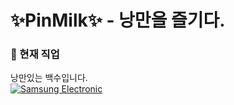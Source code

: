 # ✨PinMilk✨ - 낭만을 즐기다.

<!-- ### 🌱 이것들을 배우는 중이에요!
[![TypeScript](https://img.shields.io/badge/Typescript-informational)](https://www.typescriptlang.org/)
[![JavaScript](https://img.shields.io/badge/JavaScript-f0db4f)](https://www.ecma-international.org/ecma-262/)
[![Python](https://img.shields.io/badge/Python-blue)](https://www.python.org/)
[![C](https://img.shields.io/badge/C-blue)](https://en.wikipedia.org/wiki/C_(programming_language))
[![C++](https://img.shields.io/badge/C++-blue)](https://www.cplusplus.com/)
[![PHP](https://img.shields.io/badge/PHP-critical)](https://www.php.net/) -->

<!-- ### 😠 이걸 싫어해요.
[![PHP](https://img.shields.io/badge/PHP-critical)](https://www.php.net/) -->

<!-- ### 💬 이걸로 제게 말을 걸어요.
|Discord|
| ---- |
| [![Discord](https://img.shields.io/badge/Discord-@%ED%95%80%EB%B0%80%ED%81%AC-white?style=social&logo=discord)](https://discord.com/) |
| 핀밀크#1009 | -->

### 🏢 현재 직업
낭만있는 백수입니다. <br />
[![Samsung Electronic](https://img.shields.io/badge/Samsung%20Electronics-informational?logo=samsung)](https://www.samsung.com/sec/) <br />

<!--
**PinMIlk/pinmilk** is a ✨ _special_ ✨ repository because its `README.md` (this file) appears on your GitHub profile.

Here are some ideas to get you started:

- 🔭 I’m currently working on ...
- 🌱 I’m currently learning ...
- 👯 I’m looking to collaborate on ...
- 🤔 I’m looking for help with ...
- 💬 Ask me about ...
- 📫 How to reach me: ...
- 😄 Pronouns: ...
- ⚡ Fun fact: ...
-->
